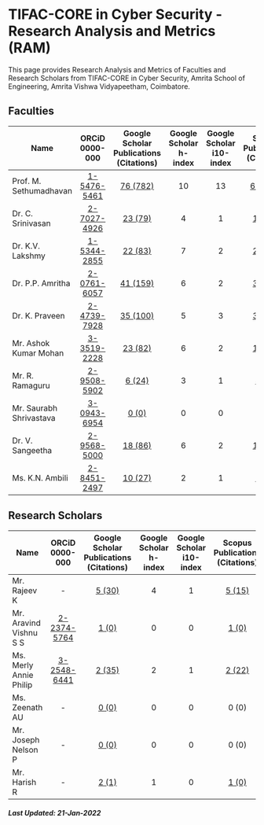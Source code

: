 # TIFAC-CORE in Cyber Security - Research Analysis and Metrics (RAM) 
This page provides Research Analysis and Metrics of Faculties and Research Scholars from TIFAC-CORE in Cyber Security, Amrita School of Engineering, Amrita Vishwa Vidyapeetham, Coimbatore.

## Faculties

| Name | ORCiD <br/> 0000-000| Google Scholar <br/>Publications (Citations) | Google Scholar   <br/>h-index | Google Scholar <br/>i10-index | Scopus <br/> Publications (Citations) | Scopus <br/> h-index | 
|------|:------:|:---------------------------:|:----------------------:|:------------------------:|:-------------------:|:--------------:|
| Prof. M. Sethumadhavan | [1-5476-5461](https://orcid.org/0000-0001-5476-5461) | [76 (782)](https://scholar.google.co.in/citations?user=Xl_P9V0AAAAJ&hl=en) | 10 | 13 | [61 (405)](https://www.scopus.com/authid/detail.uri?authorId=55034101000) | 8 | 
| Dr. C. Srinivasan | [2-7027-4926](https://orcid.org/0000-0002-7027-4926) | [23 (79)](https://scholar.google.co.in/citations?user=nlt0DD4AAAAJ&hl=en) | 4 | 1 | [17 (51)](https://www.scopus.com/authid/detail.uri?authorId=43261707200) | 3 |
| Dr. K.V. Lakshmy | [1-5344-2855](https://orcid.org/0000-0001-5344-2855) | [22 (83)](https://scholar.google.co.in/citations?user=K2n1nh0AAAAJ&hl=en) | 7 | 2 | [20 (59)](https://www.scopus.com/authid/detail.uri?authorId=55032484300) | 5 |
| Dr. P.P. Amritha | [2-0761-6057](https://orcid.org/0000-0002-0761-6057) | [41 (159)](https://scholar.google.co.in/citations?user=8AwtAWsAAAAJ&hl=en) | 6 | 2 | [38 (41)](https://www.scopus.com/authid/detail.uri?authorId=36536628700) | 3 |
| Dr. K. Praveen | [2-4739-7928](https://orcid.org/0000-0002-4739-7928) | [35 (100)](https://scholar.google.com/citations?hl=en&user=NHVcW84AAAAJ&hl=en) | 5 | 3 | [30 (73)](https://www.scopus.com/authid/detail.uri?authorId=8552046600) | 4 |
| Mr. Ashok Kumar Mohan | [3-3519-2228](https://orcid.org/0000-0003-3519-2228) | [23 (82)](https://scholar.google.co.in/citations?user=W6nvRkQAAAAJ&hl=en) | 6 | 2 | [15 (34)](https://www.scopus.com/authid/detail.uri?authorId=57195934643) | 4 |
| Mr. R. Ramaguru | [2-9508-5902](https://orcid.org/0000-0002-9508-5902) | [6 (24)](https://scholar.google.co.in/citations?user=-DjvKqgAAAAJ&hl=en) | 3 | 1 | [4 (13)](https://www.scopus.com/authid/detail.uri?authorId=57210210467) | 2 |
| Mr. Saurabh Shrivastava | [3-0943-6954](https://orcid.org/0000-0003-0943-6954) | [0 (0)](https://scholar.google.com/citations?user=QdXcVjUAAAAJ&hl=en) | 0 | 0 | 0 (0) | 0 | 
| Dr. V. Sangeetha | [2-9568-5000](https://orcid.org/0000-0002-9568-5000) | [18 (86)](https://scholar.google.co.in/citations?user=jaxJad8AAAAJ&hl=en) | 6 | 2 | [17 (53)](https://www.scopus.com/authid/detail.uri?authorId=57210551454) | 5 |
| Ms. K.N. Ambili | [2-8451-2497](https://orcid.org/0000-0002-8451-2497) | [10 (27)](https://scholar.google.co.in/citations?user=ZWxL_tkAAAAJ&hl=en) | 2 | 1 | [1 (12)](https://www.scopus.com/authid/detail.uri?authorId=57200573039) | 1 |

## Research Scholars

| Name | ORCiD <br/> 0000-000| Google Scholar <br/>Publications (Citations) | Google Scholar   <br/>h-index | Google Scholar <br/>i10-index | Scopus <br/> Publications  (Citations) | Scopus <br/> h-index | 
|------|:------:|:---------------------------:|:----------------------:|:------------------------:|:-------------------:|:--------------:|
| Mr. Rajeev K | - | [5 (30)](https://scholar.google.com/citations?user=D9kO6VgAAAAJ&hl=en) | 4 | 1 | [5 (15)](https://www.scopus.com/authid/detail.uri?authorId=56289833000) | 2 | 
| Mr. Aravind Vishnu S S | [2-2374-5764](https://orcid.org/0000-0002-2374-5764) | [1 (0)](https://scholar.google.com/citations?hl=en&user=8q2B8WYAAAAJ&hl=en) | 0 | 0 | [1 (0)](https://www.scopus.com/authid/detail.uri?authorId=57223096858) | 0 | 
| Ms. Merly Annie Philip | [3-2548-6441](https://orcid.org/0000-0003-2548-6441) | [2 (35)](https://scholar.google.com/citations?hl=en&user=k8mFoKoAAAAJ&hl=en) | 2 | 1 | [2 (22)](https://www.scopus.com/authid/detail.uri?authorId=57202992926) | 2 | 
| Ms. Zeenath AU | - | [0 (0)](https://scholar.google.com/citations?hl=en&user=MugxgaYAAAAJ&hl=en) | 0 | 0 | 0 (0) | 0 | 
| Mr. Joseph Nelson P | - | [0 (0)](https://scholar.google.com/citations?hl=en&user=RnkThh8AAAAJ&hl=en) | 0 | 0 | 0 (0) | 0 | 
| Mr. Harish R | - | [2 (1)](https://scholar.google.co.in/citations?hl=en&user=weIsDiIAAAAJ&hl=en) | 1 | 0 | [1 (0)](https://www.scopus.com/authid/detail.uri?authorId=57222348310) | 0 | 

##### Last Updated: 21-Jan-2022
